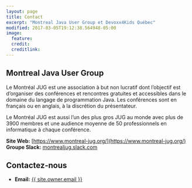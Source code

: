 ```yaml
---
layout: page
title: Contact
excerpt: "Montreal Java User Group et Devoxx4Kids Québec"
modified: 2017-03-05T19:12:38.564948-05:00
image:
  feature:
  credit:
  creditlink:
---
```


## Montreal Java User Group

Le Montréal JUG est une association à but non lucratif dont l’objectif est d’organiser des conférences et rencontres gratuites et accessibles dans le domaine du langage de programmation Java. 
Les conférences sont en français ou en anglais, à la discrétion du présentateur.

Le Montréal JUG est aussi l’un des plus gros JUG au monde avec plus de 3900 membres et une audience moyenne de 50 professionnels en informatique à chaque conférence.

__Site Web:__ [https://www.montreal-jug.org/](https://www.montreal-jug.org/)
__Groupe Slack:__ [montrealjug.slack.com](https://montrealjug.slack.com/)

## Contactez-nous 

* __Email:__ <a href="mailto: {{ site.owner.email }}">{{ site.owner.email }}</a>
